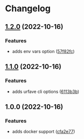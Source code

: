 # Changelog

## [1.2.0](https://github.com/RobertYoung/home-assistant-grafana-relay/compare/v1.1.0...v1.2.0) (2022-10-16)


### Features

* adds env vars option ([57f82fc](https://github.com/RobertYoung/home-assistant-grafana-relay/commit/57f82fcd3fc20dffdd97a66e1a97858ba2d76da6))

## [1.1.0](https://github.com/RobertYoung/home-assistant-grafana-relay/compare/v1.0.0...v1.1.0) (2022-10-16)


### Features

* adds urfave cli options ([6113b3b](https://github.com/RobertYoung/home-assistant-grafana-relay/commit/6113b3bad27341c7d7053c929ddd35af1fdec381))

## 1.0.0 (2022-10-16)


### Features

* adds docker support ([cfa2e77](https://github.com/RobertYoung/home-assistant-grafana-relay/commit/cfa2e77c0a745dcd77c6e01a5ca98619dd2b6251))
